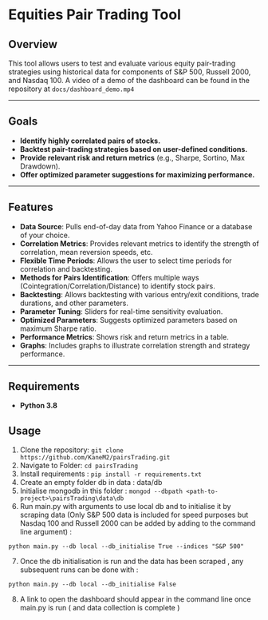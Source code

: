 # Equities Pair Trading Tool

## Overview
This tool allows users to test and evaluate various equity pair-trading strategies using historical data for components of S&P 500, Russell 2000, and Nasdaq 100. A video of a demo of the dashboard can be found in the repository at `docs/dashboard_demo.mp4`

---

## Goals
- **Identify highly correlated pairs of stocks.**
- **Backtest pair-trading strategies based on user-defined conditions.**
- **Provide relevant risk and return metrics** (e.g., Sharpe, Sortino, Max Drawdown).
- **Offer optimized parameter suggestions for maximizing performance.**

---

## Features
- **Data Source**: Pulls end-of-day data from Yahoo Finance or a database of your choice.
- **Correlation Metrics**: Provides relevant metrics to identify the strength of correlation, mean reversion speeds, etc.
- **Flexible Time Periods**: Allows the user to select time periods for correlation and backtesting.
- **Methods for Pairs Identification**: Offers multiple ways (Cointegration/Correlation/Distance) to identify stock pairs.
- **Backtesting**: Allows backtesting with various entry/exit conditions, trade durations, and other parameters.
- **Parameter Tuning**: Sliders for real-time sensitivity evaluation.
- **Optimized Parameters**: Suggests optimized parameters based on maximum Sharpe ratio.
- **Performance Metrics**: Shows risk and return metrics in a table.
- **Graphs**: Includes graphs to illustrate correlation strength and strategy performance.

---

## Requirements
- **Python 3.8**



## Usage
1. Clone the repository:
   ``` git clone https://github.com/KaneM2/pairsTrading.git ```
2. Navigate to Folder:
   ``` cd pairsTrading ```
3. Install requirements :
 ``` pip install -r requirements.txt ```
4. Create an empty folder db in data : data/db
5. Initialise mongodb in this folder : ```mongod --dbpath <path-to-project>\pairsTrading\data\db```
6. Run main.py with arguments to use local db and to initialise it by scraping data (Only S&P 500 data is included for speed purposes but Nasdaq 100 and Russell 2000 can be added by adding to the command line argument) :
```
python main.py --db local --db_initialise True --indices "S&P 500"
```


7. Once the db initialisation is run and the data has been scraped , any subsequent runs can be done with :
```
python main.py --db local --db_initialise False 
```

8. A link to open the dashboard should appear in the command line once main.py is run ( and data collection is complete )
   

